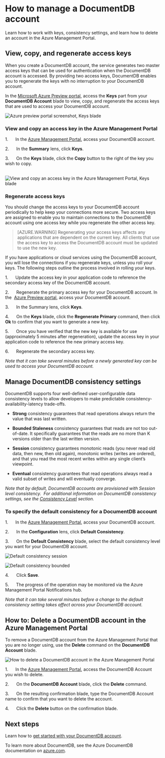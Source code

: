 <properties 
	pageTitle="Manage a DocumentDB account via the Azure Management Portal | Windows Azure" 
	description="Learn how to manage your DocumentDB account via the Azure Management Portal. Find a guide on using the Azure Management Portal to view, copy, delete and access accounts." 
	keywords="Azure Management Portal, documentdb, azure, Microsoft azure"
	services="documentdb" 
	documentationCenter="" 
	authors="AndrewHoh" 
	manager="jhubbard" 
	editor="cgronlun"/>

<tags
	ms.service="documentdb"
	ms.date="11/18/2015"
	wacn.date=""/>

# How to manage a DocumentDB account

Learn how to work with keys, consistency settings, and learn how to delete an account in the Azure Management Portal.

## <a id="keys"></a>View, copy, and regenerate access keys
When you create a DocumentDB account, the service generates two master access keys that 
can be used for authentication when the DocumentDB
account is accessed. By providing two access keys, DocumentDB enables
you to regenerate the keys with no interruption to your DocumentDB
account.

In the [Microsoft Azure Preview portal](https://portal.azure.com/),
access the **Keys** part from your **DocumentDB Account** blade to view,
copy, and regenerate the access keys that are used to access your
DocumentDB account.

![Azure preview portal screenshot, Keys blade](media/documentdb-manage-account/keys.png)

### View and copy an access key in the Azure Management Portal

1.      In the [Azure Management Portal](https://manage.windowsazure.cn/), access your DocumentDB account.

2.      In the **Summary** lens, click **Keys**.

3.      On the **Keys** blade, click the **Copy** button to the right of the
key you wish to copy.

  ![View and copy an access key in the Azure Management Portal, Keys blade](./media/documentdb-manage-account/image004.jpg)

### Regenerate access keys

You should change the access keys to your DocumentDB account
periodically to help keep your connections more secure. Two access keys
are assigned to enable you to maintain connections to the DocumentDB
account using one access key while you regenerate the other access key.

> [AZURE.WARNING] Regenerating your access keys affects any applications that are
dependent on the current key. All clients that use the access key to
access the DocumentDB account must be updated to use the new key.

If you have applications or cloud services using the DocumentDB account,
you will lose the connections if you regenerate keys, unless you roll
your keys. The following steps outline the process involved in rolling your keys.

1.      Update the access key in your application code to reference the
secondary access key of the DocumentDB account.

2.      Regenerate the primary access key for your DocumentDB account.
In the  [Azure Preview portal](https://portal.azure.com/),
access your DocumentDB account.

3.      In the Summary lens, click **Keys**.

4.      On the **Keys** blade, click the **Regenerate Primary** command, then
click **Ok** to confirm that you want to generate a new key.

5.      Once you have verified that the new key is available for use
(approximately 5 minutes after regeneration), update the access key in
your application code to reference the new primary access key.

6.      Regenerate the secondary access key.

*Note that it can take several minutes before a newly generated key can
be used to access your DocumentDB account.*

## <a id="consistency"></a>Manage DocumentDB consistency settings
DocumentDB supports four well-defined user-configurable data consistency
levels to allow developers to make predictable
consistency-availability-latency trade-offs.

- **Strong** consistency guarantees that read operations always
return the value that was last written.

- **Bounded Staleness** consistency guarantees that reads are
not too out-of-date. It specifically guarantees that the reads are no
more than K versions older than the last written version.

- **Session** consistency guarantees monotonic reads (you never
read old data, then new, then old again), monotonic writes (writes are
ordered), and that you read the most recent writes within any single
client’s viewpoint.

- **Eventual** consistency guarantees that read operations
always read a valid subset of writes and will eventually converge.

*Note that by default, DocumentDB accounts are provisioned with Session
level consistency.  For additional information on DocumentDB consistency
settings, see the [Consistency
Level](http://go.microsoft.com/fwlink/p/?LinkId=402365) section.*

### To specify the default consistency for a DocumentDB account

1.      In the [Azure Management Portal](https://manage.windowsazure.cn/), access your DocumentDB account.

2.      In the **Configuration** lens, click **Default Consistency**.

3.      On the **Default Consistency** blade, select the default consistency
level you want for your DocumentDB account.

![Default consistency session](./media/documentdb-manage-account/image005.png)

![Default consistency bounded](./media/documentdb-manage-account/image006.png)

4.      Click **Save**.

5.      The progress of the operation may be monitored via the Azure Management Portal Notifications hub.

*Note that it can take several minutes before a change to the default
consistency setting takes affect across your DocumentDB account.*

## <a id="delete"></a> How to: Delete a DocumentDB account in the Azure Management Portal
To remove a DocumentDB account from the Azure Management Portal that you are no longer using, use the
**Delete** command on the **DocumentDB Account** blade.

![How to delete a DocumentDB account in the Azure Management Portal](./media/documentdb-manage-account/image009.png)

1.      In the [Azure Management Portal](https://manage.windowsazure.cn/), access the DocumentDB Account you
wish to delete. 

2.      On the **DocumentDB Account** blade, click the **Delete** command.

3.      On the resulting confirmation blade, type the DocumentDB Account
name to confirm that you want to delete the account.

4.      Click the **Delete** button on the confirmation blade.

## <a id="next"></a>Next steps

Learn how to [get started with your DocumentDB
    account](http://go.microsoft.com/fwlink/p/?LinkId=402364).

To learn more about DocumentDB, see the Azure DocumentDB
    documentation on
    [azure.com](http://go.microsoft.com/fwlink/?LinkID=402319&clcid=0x409).

 
 
